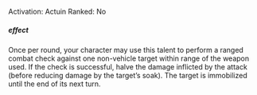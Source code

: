 Activation: Actuin
Ranked: No
##### effect
Once per round, your character may use this talent to perform a ranged combat check against one non-vehicle target within range of the weapon used. If the check is successful, halve the damage inflicted by the attack (before reducing damage by the target’s soak). The target is immobilized until the end of its next turn.